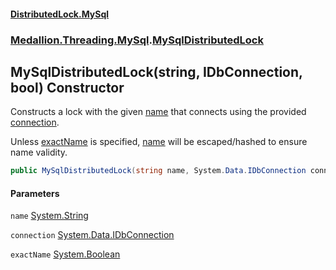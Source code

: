 #### [DistributedLock.MySql](README.md 'README')
### [Medallion.Threading.MySql](Medallion.Threading.MySql.md 'Medallion.Threading.MySql').[MySqlDistributedLock](MySqlDistributedLock.md 'Medallion.Threading.MySql.MySqlDistributedLock')

## MySqlDistributedLock(string, IDbConnection, bool) Constructor

Constructs a lock with the given [name](MySqlDistributedLock..ctor.Gw0JTgvDod2OkXGtyloMgg.md#Medallion.Threading.MySql.MySqlDistributedLock.MySqlDistributedLock(string,System.Data.IDbConnection,bool).name 'Medallion.Threading.MySql.MySqlDistributedLock.MySqlDistributedLock(string, System.Data.IDbConnection, bool).name') that connects using the provided [connection](MySqlDistributedLock..ctor.Gw0JTgvDod2OkXGtyloMgg.md#Medallion.Threading.MySql.MySqlDistributedLock.MySqlDistributedLock(string,System.Data.IDbConnection,bool).connection 'Medallion.Threading.MySql.MySqlDistributedLock.MySqlDistributedLock(string, System.Data.IDbConnection, bool).connection').  
  
Unless [exactName](MySqlDistributedLock..ctor.Gw0JTgvDod2OkXGtyloMgg.md#Medallion.Threading.MySql.MySqlDistributedLock.MySqlDistributedLock(string,System.Data.IDbConnection,bool).exactName 'Medallion.Threading.MySql.MySqlDistributedLock.MySqlDistributedLock(string, System.Data.IDbConnection, bool).exactName') is specified, [name](MySqlDistributedLock..ctor.Gw0JTgvDod2OkXGtyloMgg.md#Medallion.Threading.MySql.MySqlDistributedLock.MySqlDistributedLock(string,System.Data.IDbConnection,bool).name 'Medallion.Threading.MySql.MySqlDistributedLock.MySqlDistributedLock(string, System.Data.IDbConnection, bool).name') will be escaped/hashed to ensure name validity.

```csharp
public MySqlDistributedLock(string name, System.Data.IDbConnection connection, bool exactName=false);
```
#### Parameters

<a name='Medallion.Threading.MySql.MySqlDistributedLock.MySqlDistributedLock(string,System.Data.IDbConnection,bool).name'></a>

`name` [System.String](https://docs.microsoft.com/en-us/dotnet/api/System.String 'System.String')

<a name='Medallion.Threading.MySql.MySqlDistributedLock.MySqlDistributedLock(string,System.Data.IDbConnection,bool).connection'></a>

`connection` [System.Data.IDbConnection](https://docs.microsoft.com/en-us/dotnet/api/System.Data.IDbConnection 'System.Data.IDbConnection')

<a name='Medallion.Threading.MySql.MySqlDistributedLock.MySqlDistributedLock(string,System.Data.IDbConnection,bool).exactName'></a>

`exactName` [System.Boolean](https://docs.microsoft.com/en-us/dotnet/api/System.Boolean 'System.Boolean')